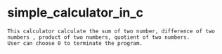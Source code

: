# simple_calculator_in_c
```
This calculator calculate the sum of two number, difference of two numbers , product of two numbers, quotient of two numbers.
User can choose 0 to terminate the program.

```
